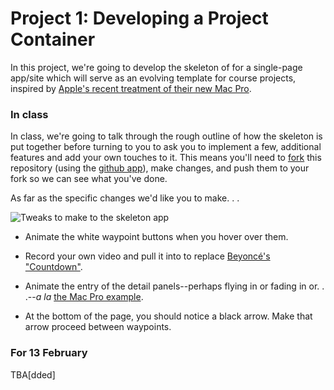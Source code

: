 Project 1: Developing a Project Container
=========

In this project, we're going to develop the skeleton of for a single-page app/site which will serve as an evolving template for course projects, inspired by [Apple's recent treatment of their new Mac Pro](https://www.apple.com/mac-pro/).

### In class

In class, we're going to talk through the rough outline of how the skeleton is put together before turning to you to ask you to implement a few, additional features and add your own touches to it.  This means you'll need to [fork](https://help.github.com/articles/fork-a-repo) this repository (using the [github app](http://mac.github.com)), make changes, and push them to your fork so we can see what you've done.

As far as the specific changes we'd like you to make. . .

![Tweaks to make to the skeleton app](http://cl.ly/image/2J0g1J190Y2g/download/Screen%20Shot%202014-02-06%20at%2011.31.48%20AM.png)

+ Animate the white waypoint buttons when you hover over them.

+ Record your own video and pull it into to replace [Beyoncé's "Countdown"](https://www.youtube.com/watch?v=2XY3AvVgDns).

+ Animate the entry of the detail panels--perhaps flying in or fading in or. . .--_a la_ [the Mac Pro example](https://www.apple.com/mac-pro/).

+ At the bottom of the page, you should notice a black arrow.  Make that arrow proceed between waypoints.


### For 13 February

TBA[dded]